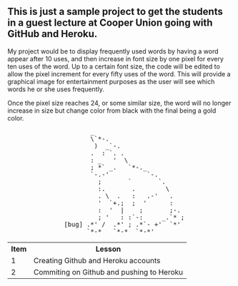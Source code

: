 
This is just a sample project to get the students in a guest lecture at Cooper Union going
with GitHub and Heroku.
------------------------------------------------------------------------------------------
My project would be to display frequently used words by having a word appear after 10
uses, and then increase in font size by one pixel for every ten uses of the word. Up to a
certain font size, the code will be edited to allow the pixel increment for every fifty
uses of the word. This will provide a graphical image for entertainment purposes as the
user will see which words he or she uses frequently.

Once the pixel size reaches 24, or some similar size, the word will no longer increase in
size but change color from black with the final being a gold color.

<pre>
                      _                        
                      \`*-.                    
                       )  _`-.                 
                      .  : `. .                
                      : _   '  \               
                      ; *` _.   `*-._          
                      `-.-'          `-.       
                        ;       `       `.     
                        :.       .        \    
                        . \  .   :   .-'   .   
                        '  `+.;  ;  '      :   
                        :  '  |    ;       ;-. 
                        ; '   : :`-:     _.`* ;
               [bug] .*' /  .*' ; .*`- +'  `*' 
                     `*-*   `*-*  `*-*'        
</pre>

<table>
  <tr>
    <th>Item</th><th>Lesson</th>
  </tr>
  <tr>
    <td>1</td><td>Creating Github and Heroku accounts</td>
  </tr>
  <tr>
    <td>2</td><td>Commiting on Github and pushing to Heroku</td>
  </tr>
</table>